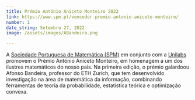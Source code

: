 ```yaml
---
title: Prémio António Aniceto Monteiro 2022
link: https://www.spm.pt/vencedor-premio-antonio-aniceto-monteiro/
number: 1
date_string: Setembro 27, 2022
image: /assets/images/ABandeira.png

---
```

A [Sociedade Portuguesa de Matemática (SPM)](https://www.spm.pt/) em conjunto com a [Unilabs](https://unilabs.pt/pt) promovem o Prémio António Aniceto Monteiro, em homenagem a um dos ilustres matemáticos do nosso país. Na primeira edição, o prémio galardoou Afonso Bandeira, professor do ETH Zurich, que tem desenvolvido investigação na área de matemática da informação, combinando ferramentas de teoria da probabilidade, estatística teórica e optimização convexa.
